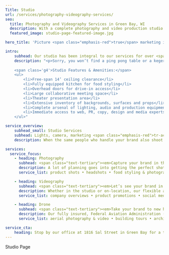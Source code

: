 ```yaml
---
Title: Studio
url: /services/photography-videography-services/
seo:
  title: Photography and Videography Services in Green Bay, WI
  description: With a complete photography and video production studio under the same roof as our communications agency, Insight Creative can handle all of your photography needs. Contact Insight Creative today!
  featured_image: studio-page-featured-image.jpg

hero_title: 'Picture <span class="emphasis-red">true</span> marketing integration.'

intro: 
    subhead: Our studio has been integral to our services for over <span class="emphasis-red">30 years.</span>
    description: "<p>Sorry, you won’t find a ping pong table or a kegerator at our office. With a complete photography and video production studio under the same roof as our communications agency, we need all the space we can get. There’s also no room for smoke and mirrors. What you see is everything you get. And what you get is A LOT.</p> 
    
    <span class='g4'>Studio Features & Amenities:</span>
    <ul>
        <li>Free-span 14’ ceiling clearance</li>
        <li>Fully equipped kitchen for food styling</li>
        <li>Overhead doors for drive-in access</li>
        <li>Large collaborative meeting space</li>
        <li>Theater presentation area</li>
        <li>Extensive inventory of backgrounds, surfaces and props</li>
        <li>Complete arsenal of lighting, audio and production equipment</li>
        <li>Immediate access to web, PR, copy, design and media experts during shoots</li>
    </ul>"

service_overview: 
    subhead_small: Studio Services
    subhead: Lights, camera, marketing <span class="emphasis-red">tr-action!</span>
    description: When the same people who handle your brand also shoot all of your video and photography, there’s a lot less coordination and a lot more fun. We’ll help you identify ongoing opportunities for video and photography, plus make sure it’s utilized on every appropriate medium.

services: 
  service_focus: 
    - heading: Photography
      subhead: <span class="text-tertiary"><em>Capture your brand in the best light.</em></span>
      description: A lot of planning goes into getting the perfect shot. From lighting and location to styling and creative tricks, our decades of experience ensure we’re prepared to make the best use of your time and money.
      service_list: product shots • headshots • food styling & photography • digital retouching • green screen • commercial photography • industrial photography • on-site review

    - heading: Videography
      subhead: <span class="text-tertiary"><em>Let’s see your brand in motion.</em></span>
      description: Whether in the studio or on-location, our flexible and experienced creatives can translate your brand into professional video. With an arsenal of high-end equipment—including cinematic 4K cameras—we guarantee a picture, sound and lighting that reflects the quality of your brand.
      service_list: company overviews • product promotions • social media • commercials • sales videos • testimonials • training videos • recruitment • demonstrations • editing • sound mixing

    - heading: Drone
      subhead: <span class="text-tertiary"><em>Take your brand to new heights in 4K.</em></span>
      description: Our fully insured, Federal Aviation Administration (FFA) licensed drone pilot can bring a new perspective to your large-scale work, building exteriors, manufacturing floors, events and more. With extensive experience in creative development and design, our pilot blends artistic talent with technical proficiency. On the ground, our team provides everything to make the most of your footage and stills. 
      service_list: aerial photography & video • building tours • architectural photography & video • 360 views • point-of-interest tracking • event promotions • editing • sound mixing

service_cta: 
    heading: Stop by our office at 1816 Sal Street in Green Bay for a tour!
---
```


Studio Page
